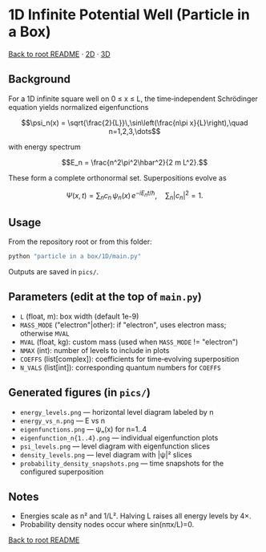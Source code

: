 # 1D Infinite Potential Well (Particle in a Box)

[Back to root README](../../README.md) · [2D](../2D/README.md) · [3D](../3D/README.md)

## Background

For a 1D infinite square well on 0 ≤ x ≤ L, the time‑independent Schrödinger equation yields normalized eigenfunctions

$$\psi_n(x) = \sqrt{\frac{2}{L}}\,\sin\left(\frac{n\pi x}{L}\right),\quad n=1,2,3,\dots$$

with energy spectrum

$$E_n = \frac{n^2\pi^2\hbar^2}{2 m L^2}.$$

These form a complete orthonormal set. Superpositions evolve as

$$\Psi(x,t) = \sum_n c_n\,\psi_n(x)\,e^{-i E_n t/\hbar},\quad \sum_n |c_n|^2 = 1.$$

## Usage

From the repository root or from this folder:

```bash
python "particle in a box/1D/main.py"
```

Outputs are saved in `pics/`.

## Parameters (edit at the top of `main.py`)

- `L` (float, m): box width (default 1e-9)
- `MASS_MODE` ("electron"|other): if "electron", uses electron mass; otherwise `MVAL`
- `MVAL` (float, kg): custom mass (used when `MASS_MODE` != "electron")
- `NMAX` (int): number of levels to include in plots
- `COEFFS` (list[complex]): coefficients for time‑evolving superposition
- `N_VALS` (list[int]): corresponding quantum numbers for `COEFFS`

## Generated figures (in `pics/`)

- `energy_levels.png` — horizontal level diagram labeled by n
- `energy_vs_n.png` — E vs n
- `eigenfunctions.png` — ψₙ(x) for n=1..4
- `eigenfunction_n{1..4}.png` — individual eigenfunction plots
- `psi_levels.png` — level diagram with eigenfunction slices
- `density_levels.png` — level diagram with |ψ|² slices
- `probability_density_snapshots.png` — time snapshots for the configured superposition

## Notes

- Energies scale as n² and 1/L². Halving L raises all energy levels by 4×.
- Probability density nodes occur where sin(nπx/L)=0.

[Back to root README](../../README.md)
